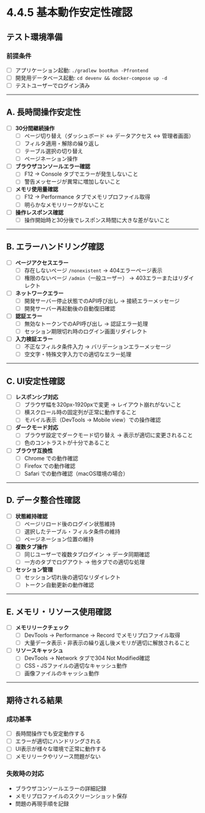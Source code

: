 # 4.4.5 基本動作安定性確認

## テスト環境準備

### 前提条件
- [ ] アプリケーション起動: `./gradlew bootRun -Pfrontend`
- [ ] 開発用データベース起動: `cd devenv && docker-compose up -d`
- [ ] テストユーザーでログイン済み

---

## A. 長時間操作安定性

- [ ] **30分間継続操作**
  - [ ] ページ切り替え（ダッシュボード ↔ データアクセス ↔ 管理者画面）
  - [ ] フィルタ適用・解除の繰り返し
  - [ ] テーブル選択の切り替え
  - [ ] ページネーション操作
- [ ] **ブラウザコンソールエラー確認**
  - [ ] F12 → Console タブでエラーが発生しないこと
  - [ ] 警告メッセージが異常に増加しないこと
- [ ] **メモリ使用量確認**
  - [ ] F12 → Performance タブでメモリプロファイル取得
  - [ ] 明らかなメモリリークがないこと
- [ ] **操作レスポンス確認**
  - [ ] 操作開始時と30分後でレスポンス時間に大きな差がないこと

---

## B. エラーハンドリング確認

- [ ] **ページアクセスエラー**
  - [ ] 存在しないページ `/nonexistent` → 404エラーページ表示
  - [ ] 権限のないページ `/admin`（一般ユーザー） → 403エラーまたはリダイレクト
- [ ] **ネットワークエラー**
  - [ ] 開発サーバー停止状態でのAPI呼び出し → 接続エラーメッセージ
  - [ ] 開発サーバー再起動後の自動復旧確認
- [ ] **認証エラー**
  - [ ] 無効なトークンでのAPI呼び出し → 認証エラー処理
  - [ ] セッション期限切れ時のログイン画面リダイレクト
- [ ] **入力検証エラー**
  - [ ] 不正なフィルタ条件入力 → バリデーションエラーメッセージ
  - [ ] 空文字・特殊文字入力での適切なエラー処理

---

## C. UI安定性確認

- [ ] **レスポンシブ対応**
  - [ ] ブラウザ幅を320px-1920pxで変更 → レイアウト崩れがないこと
  - [ ] 横スクロール時の固定列が正常に動作すること
  - [ ] モバイル表示（DevTools → Mobile view）での操作確認
- [ ] **ダークモード対応**
  - [ ] ブラウザ設定でダークモード切り替え → 表示が適切に変更されること
  - [ ] 色のコントラストが十分であること
- [ ] **ブラウザ互換性**
  - [ ] Chrome での動作確認
  - [ ] Firefox での動作確認
  - [ ] Safari での動作確認（macOS環境の場合）

---

## D. データ整合性確認

- [ ] **状態維持確認**
  - [ ] ページリロード後のログイン状態維持
  - [ ] 選択したテーブル・フィルタ条件の維持
  - [ ] ページネーション位置の維持
- [ ] **複数タブ操作**
  - [ ] 同じユーザーで複数タブログイン → データ同期確認
  - [ ] 一方のタブでログアウト → 他タブでの適切な処理
- [ ] **セッション管理**
  - [ ] セッション切れ後の適切なリダイレクト
  - [ ] トークン自動更新の動作確認

---

## E. メモリ・リソース使用確認

- [ ] **メモリリークチェック**
  - [ ] DevTools → Performance → Record でメモリプロファイル取得
  - [ ] 大量データ表示・非表示の繰り返し後メモリが適切に解放されること
- [ ] **リソースキャッシュ**
  - [ ] DevTools → Network タブで304 Not Modified確認
  - [ ] CSS・JSファイルの適切なキャッシュ動作
  - [ ] 画像ファイルのキャッシュ動作

---

## 期待される結果

### 成功基準
- [ ] 長時間操作でも安定動作する
- [ ] エラーが適切にハンドリングされる
- [ ] UI表示が様々な環境で正常に動作する
- [ ] メモリリークやリソース問題がない

### 失敗時の対応
- ブラウザコンソールエラーの詳細記録
- メモリプロファイルのスクリーンショット保存
- 問題の再現手順を記録